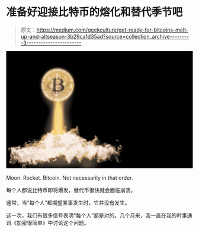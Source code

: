 # 准备好迎接比特币的熔化和替代季节吧

> 原文：<https://medium.com/geekculture/get-ready-for-bitcoins-melt-up-and-altseason-3b29ca1d35ad?source=collection_archive---------3----------------------->

![](img/0bfe75ead374c6b13138221324710e64.png)

Moon. Rocket. Bitcoin. Not necessarily in that order.

每个人都说比特币即将爆发，替代币很快就会面临崩溃。

通常，当“每个人”都期望某事发生时，它并没有发生。

这一次，我们有很多信号表明“每个人”都是对的。几个月来，我一直在我的时事通讯《加密很简单》中讨论这个问题。